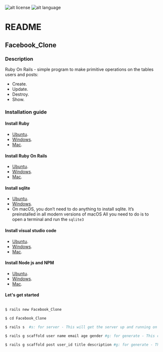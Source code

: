 ![alt license](https://img.shields.io/badge/license-GPL%20V3.0-green "GNU GPL")
![alt language](https://img.shields.io/badge/language-Ruby%20On%20Rails-blue "Ruby On Rails")

README
======

Facebook_Clone
---------------

### Description

Ruby On Rails - simple program to make primitive operations on the tables users and posts: 

*   Create. 
*   Update.
*   Destroy.
*   Show.

### Installation guide
#### Install Ruby 
*   [Ubuntu](https://www.ruby-lang.org/en/documentation/installation/#package-management-systems "Ruby on Ubuntu"). 
*   [Windows](https://www.ruby-lang.org/en/documentation/installation/#rubyinstaller).    
*   [Mac](https://stackify.com/install-ruby-on-your-mac-everything-you-need-to-get-going/). 

#### Install Ruby On Rails 
*   [Ubuntu](https://www.howtoforge.com/tutorial/ubuntu-ruby-on-rails/). 
*   [Windows](https://gorails.com/setup/windows/10).    
*   [Mac](https://gorails.com/setup/osx/11-big-sur). 

#### Install sqlite 
*   [Ubuntu](https://linuxhint.com/install-sqlite-ubuntu-linux-mint/). 
*   [Windows](https://www.sqlitetutorial.net/download-install-sqlite/).    
*   On macOS, you don’t need to do anything to install sqlite. It’s preinstalled in all modern versions of macOS
All you need to do is to open a terminal and run the `sqlite3`

#### Install visual studio code 
*   [Ubuntu](https://linuxize.com/post/how-to-install-visual-studio-code-on-ubuntu-20-04/). 
*   [Windows](https://code.visualstudio.com/docs/?dv=win).    
*   [Mac](https://code.visualstudio.com/docs/?dv=osx). 

#### Install Node js and NPM
*   [Ubuntu](https://linuxize.com/post/how-to-install-node-js-on-ubuntu-18.04/). 
*   [Windows](https://phoenixnap.com/kb/install-node-js-npm-on-windows).    
*   [Mac](https://www.newline.co/@Adele/how-to-install-nodejs-and-npm-on-macos--22782681). 

#### Let's get started 

``` bash

$ rails new Facebook_Clone 

$ cd Facebook_Clone

$ rails s  #s: for server - This will get the server up and running on http://127.0.0.1:3000 

$ rails g scaffold user name email age gender #g: for generate - This command generates crud operations (create - update - destroy - show) for the table user 

$ rails g scaffold post user_id title description #g: for generate - This command generates crud operations (create - update - destroy - show) for the table post

```



